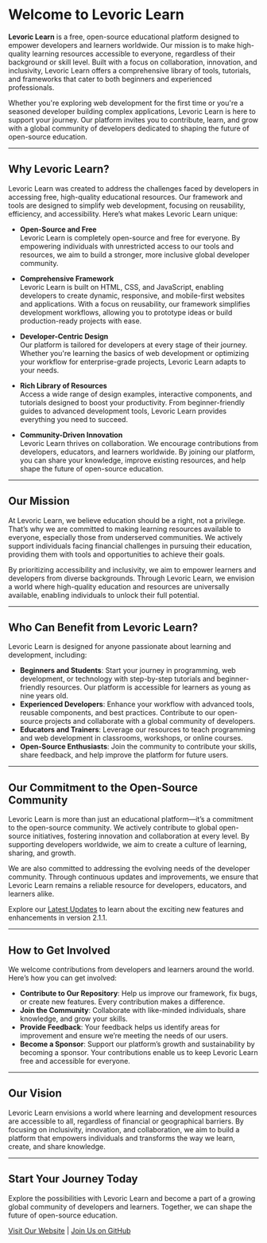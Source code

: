 # Welcome to Levoric Learn

**Levoric Learn** is a free, open-source educational platform designed to empower developers and learners worldwide. Our mission is to make high-quality learning resources accessible to everyone, regardless of their background or skill level. Built with a focus on collaboration, innovation, and inclusivity, Levoric Learn offers a comprehensive library of tools, tutorials, and frameworks that cater to both beginners and experienced professionals.

Whether you're exploring web development for the first time or you're a seasoned developer building complex applications, Levoric Learn is here to support your journey. Our platform invites you to contribute, learn, and grow with a global community of developers dedicated to shaping the future of open-source education.

---

## Why Levoric Learn?

Levoric Learn was created to address the challenges faced by developers in accessing free, high-quality educational resources. Our framework and tools are designed to simplify web development, focusing on reusability, efficiency, and accessibility. Here’s what makes Levoric Learn unique:

-  **Open-Source and Free**  
   Levoric Learn is completely open-source and free for everyone. By empowering individuals with unrestricted access to our tools and resources, we aim to build a stronger, more inclusive global developer community.

-  **Comprehensive Framework**  
   Levoric Learn is built on HTML, CSS, and JavaScript, enabling developers to create dynamic, responsive, and mobile-first websites and applications. With a focus on reusability, our framework simplifies development workflows, allowing you to prototype ideas or build production-ready projects with ease.

-  **Developer-Centric Design**  
   Our platform is tailored for developers at every stage of their journey. Whether you're learning the basics of web development or optimizing your workflow for enterprise-grade projects, Levoric Learn adapts to your needs.

- **Rich Library of Resources**  
   Access a wide range of design examples, interactive components, and tutorials designed to boost your productivity. From beginner-friendly guides to advanced development tools, Levoric Learn provides everything you need to succeed.

-  **Community-Driven Innovation**  
   Levoric Learn thrives on collaboration. We encourage contributions from developers, educators, and learners worldwide. By joining our platform, you can share your knowledge, improve existing resources, and help shape the future of open-source education.

---

## Our Mission

At Levoric Learn, we believe education should be a right, not a privilege. That’s why we are committed to making learning resources available to everyone, especially those from underserved communities. We actively support individuals facing financial challenges in pursuing their education, providing them with tools and opportunities to achieve their goals.

By prioritizing accessibility and inclusivity, we aim to empower learners and developers from diverse backgrounds. Through Levoric Learn, we envision a world where high-quality education and resources are universally available, enabling individuals to unlock their full potential.

---

## Who Can Benefit from Levoric Learn?

Levoric Learn is designed for anyone passionate about learning and development, including:

- **Beginners and Students**: Start your journey in programming, web development, or technology with step-by-step tutorials and beginner-friendly resources. Our platform is accessible for learners as young as nine years old.
- **Experienced Developers**: Enhance your workflow with advanced tools, reusable components, and best practices. Contribute to our open-source projects and collaborate with a global community of developers.
- **Educators and Trainers**: Leverage our resources to teach programming and web development in classrooms, workshops, or online courses.
- **Open-Source Enthusiasts**: Join the community to contribute your skills, share feedback, and help improve the platform for future users.

---

## Our Commitment to the Open-Source Community

Levoric Learn is more than just an educational platform—it’s a commitment to the open-source community. We actively contribute to global open-source initiatives, fostering innovation and collaboration at every level. By supporting developers worldwide, we aim to create a culture of learning, sharing, and growth.

We are also committed to addressing the evolving needs of the developer community. Through continuous updates and improvements, we ensure that Levoric Learn remains a reliable resource for developers, educators, and learners alike.

Explore our [Latest Updates](#) to learn about the exciting new features and enhancements in version 2.1.1.

---

## How to Get Involved

We welcome contributions from developers and learners around the world. Here’s how you can get involved:

- **Contribute to Our Repository**: Help us improve our framework, fix bugs, or create new features. Every contribution makes a difference.
- **Join the Community**: Collaborate with like-minded individuals, share knowledge, and grow your skills.
- **Provide Feedback**: Your feedback helps us identify areas for improvement and ensure we’re meeting the needs of our users.
- **Become a Sponsor**: Support our platform’s growth and sustainability by becoming a sponsor. Your contributions enable us to keep Levoric Learn free and accessible for everyone.

---

## Our Vision

Levoric Learn envisions a world where learning and development resources are accessible to all, regardless of financial or geographical barriers. By focusing on inclusivity, innovation, and collaboration, we aim to build a platform that empowers individuals and transforms the way we learn, create, and share knowledge.

---

## Start Your Journey Today

Explore the possibilities with Levoric Learn and become a part of a growing global community of developers and learners. Together, we can shape the future of open-source education.

[Visit Our Website](https://levoriclearn.com) | [Join Us on GitHub](https://github.com/levoric-learn)
